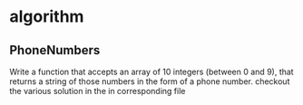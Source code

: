 # algorithm

## PhoneNumbers
Write a function that accepts an array of 10 integers 
(between 0 and 9), that returns a string of those numbers
in the form of a phone number.
checkout the various solution in the in corresponding file